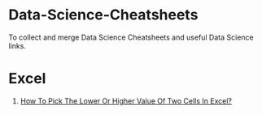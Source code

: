 # Data-Science-Cheatsheets
To collect and merge Data Science Cheatsheets and useful Data Science links.

# Excel
1. [How To Pick The Lower Or Higher Value Of Two Cells In Excel?](https://www.extendoffice.com/documents/excel/5920-excel-formula-whichever-is-lower-higher.html)
